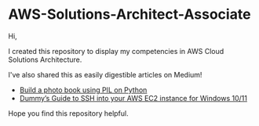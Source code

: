 # AWS-Solutions-Architect-Associate
Hi,

I created this repository to display my competencies in AWS Cloud Solutions Architecture.

I've also shared this as easily digestible articles on Medium!

- [Build a photo book using PIL on Python](https://awongstory.medium.com/build-a-photo-book-using-pil-on-python-610314699d3c "Build a photo book using PIL on Python")
- [Dummy’s Guide to SSH into your AWS EC2 instance for Windows 10/11](https://awongstory.medium.com/dummys-guide-to-ssh-into-your-aws-ec2-instance-for-windows-10-11-e630088e17e4 "Dummy’s Guide to SSH into your AWS EC2 instance for Windows 10/11")

Hope you find this repository helpful.
